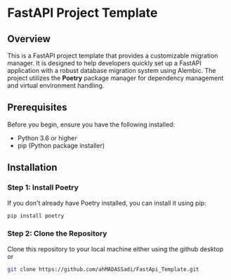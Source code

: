 # FastAPI Project Template

## Overview
This is a FastAPI project template that provides a customizable migration manager. It is designed to help developers quickly set up a FastAPI application with a robust database migration system using Alembic. The project utilizes the **Poetry** package manager for dependency management and virtual environment handling.


## Prerequisites
Before you begin, ensure you have the following installed:
- Python 3.6 or higher
- pip (Python package installer)

## Installation

### Step 1: Install Poetry
If you don't already have Poetry installed, you can install it using pip:

```bash
pip install poetry
```
### Step 2: Clone the Repository
Clone this repository to your local machine either using the github desktop or
```bash
git clone https://github.com/ahMADASSadi/FastApi_Template.git
```